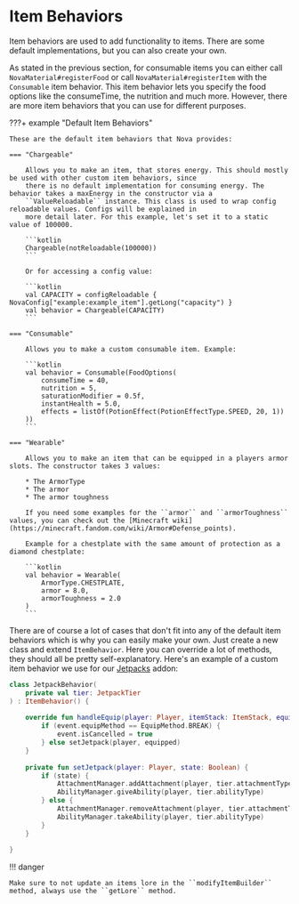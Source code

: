 # Item Behaviors

Item behaviors are used to add functionality to items. There are some default implementations, but you can also create your own.

As stated in the previous section, for consumable items you can either call ``NovaMaterial#registerFood`` or call
``NovaMaterial#registerItem`` with the ``Consumable`` item behavior. This item behavior lets you specify the food options
like the consumeTime, the nutrition and much more. However, there are more item behaviors that you can use for different
purposes.

???+ example "Default Item Behaviors"

    These are the default item behaviors that Nova provides:

    === "Chargeable"
    
        Allows you to make an item, that stores energy. This should mostly be used with other custom item behaviors, since
        there is no default implementation for consuming energy. The behavior takes a maxEnergy in the constructor via a
        ``ValueReloadable`` instance. This class is used to wrap config reloadable values. Configs will be explained in
        more detail later. For this example, let's set it to a static value of 100000.
    
        ```kotlin
        Chargeable(notReloadable(100000))
        ```

        Or for accessing a config value:
    
        ```kotlin
        val CAPACITY = configReloadable { NovaConfig["example:example_item"].getLong("capacity") }
        val behavior = Chargeable(CAPACITY)
        ```

    === "Consumable"

        Allows you to make a custom consumable item. Example:

        ```kotlin
        val behavior = Consumable(FoodOptions(
            consumeTime = 40,
            nutrition = 5,
            saturationModifier = 0.5f,
            instantHealth = 5.0,
            effects = listOf(PotionEffect(PotionEffectType.SPEED, 20, 1))
        ))
        ```

    === "Wearable"

        Allows you to make an item that can be equipped in a players armor slots. The constructor takes 3 values:
        
        * The ArmorType
        * The armor
        * The armor toughness

        If you need some examples for the ``armor`` and ``armorToughness`` values, you can check out the [Minecraft wiki](https://minecraft.fandom.com/wiki/Armor#Defense_points).

        Example for a chestplate with the same amount of protection as a diamond chestplate:
        
        ```kotlin
        val behavior = Wearable(
            ArmorType.CHESTPLATE,
            armor = 8.0,
            armorToughness = 2.0
        )
        ```

There are of course a lot of cases that don't fit into any of the default item behaviors which is why you can easily make
your own. Just create a new class and extend ``ItemBehavior``. Here you can override a lot of methods, they should all be
pretty self-explanatory. Here's an example of a custom item behavior we use for our [Jetpacks](https://www.spigotmc.org/resources/nova-addon-jetpacks.102714/) addon:

```kotlin
class JetpackBehavior(
    private val tier: JetpackTier
) : ItemBehavior() {
    
    override fun handleEquip(player: Player, itemStack: ItemStack, equipped: Boolean, event: ArmorEquipEvent) {
        if (event.equipMethod == EquipMethod.BREAK) {
            event.isCancelled = true
        } else setJetpack(player, equipped)
    }
    
    private fun setJetpack(player: Player, state: Boolean) {
        if (state) {
            AttachmentManager.addAttachment(player, tier.attachmentType)
            AbilityManager.giveAbility(player, tier.abilityType)
        } else {
            AttachmentManager.removeAttachment(player, tier.attachmentType)
            AbilityManager.takeAbility(player, tier.abilityType)
        }
    }
    
}
```

!!! danger

    Make sure to not update an items lore in the ``modifyItemBuilder`` method, always use the ``getLore`` method.
